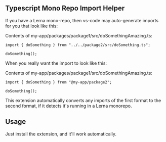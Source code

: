 ## Typescript Mono Repo Import Helper

If you have a Lerna mono-repo, then vs-code may auto-generate imports for you that look like this:

Contents of my-app/packages/package1/src/doSomethingAmazing.ts:
```
import { doSomething } from "../../package2/src/doSomething.ts";

doSomething();
```

When you really want the import to look like this:

Contents of my-app/packages/package1/src/doSomethingAmazing.ts:
```
import { doSomething } from "@my-app/package2";

doSomething();
```

This extension automatically converts any imports of the first format to the second format,
if it detects it's running in a Lerna monorepo.

## Usage

Just install the extension, and it'll work automatically.
